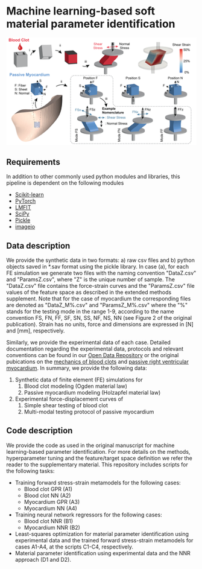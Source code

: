 # Machine learning-based soft material parameter identification
![alt text](./Images/DocumentationFig.png)

## Requirements
In addition to other commonly used python modules and libraries, this pipeline is dependent on the following modules
* [Scikit-learn](https://scikit-learn.org/stable/)
* [PyTorch](https://pytorch.org/)
* [LMFIT](https://lmfit.github.io/lmfit-py/)
* [SciPy](https://www.scipy.org/)
* [Pickle](https://docs.python.org/3/library/pickle.html)
* [imageio](https://pypi.org/project/imageio/)

## Data description
We provide the synthetic data in two formats: a) raw csv files and b) python objects saved in \*.sav format using the pickle library. In case (a), for each FE simulation we generate two files with the naming convention "DataZ.csv" and "ParamsZ.csv", where "Z" is the unique number of sample. The "DataZ.csv" file contains the force-strain curves and the "ParamsZ.csv" file values of the feature space as described in the extended methods supplement. Note that for the case of myocardium the corresponding files are denoted as "DataZ_M%.csv"  and "ParamsZ_M%.csv" where the "%" stands for the testing mode in the range 1-9, according to the name convention FS, FN, FF, SF, SN, SS, NF, NS, NN (see Figure 2 of the original publication). Strain has no units, force and dimensions are expressed in [N] and [mm], respectively.

Similarly, we provide the experimental data of  each case. Detailed documentation regarding the experimental data, protocols and relevant conventions can be found in our [Open Data Repository](https://dataverse.tdl.org/dataverse/STBML) or the original pubications on the [mechanics of blood clots](https://www.sciencedirect.com/science/article/pii/S1751616120307566) and [passive right ventricular myocardium](https://www.sciencedirect.com/science/article/pii/S174270612030711X). In summary, we provide the following  data:

1. Synthetic data of finite element (FE) simulations for
    1. Blood clot modeling (Ogden material law)
    1. Passive myocardium modeling (Holzapfel material law)
1. Experimental force-displacement curves of
    1. Simple shear testing of blood clot
    1. Multi-modal testing protocol of passive myocardium



## Code description
We provide the code as used in the original manuscript for machine learning-based parameter identification. For more details on the methods, hyperparameter tuning and the feature/target space definition we refer the reader to the supplementary material. This repository includes scripts for the following tasks:
* Training forward stress-strain metamodels for the following cases: 
  * Blood clot GPR (A1)
  * Blood clot NN (A2)
  * Myocardium GPR (A3)
  * Myocardium NN (A4)
* Training neural network regressors for the following cases:
  * Blood clot NNR (B1)
  * Myocardium NNR (B2)
* Least-squares optimization for material parameter identification using experimental data and the trained forward stress-strain metamodels for cases A1-A4, at the scripts C1-C4, respectively.
* Material parameter identification using experimental data and the NNR approach (D1 and D2).